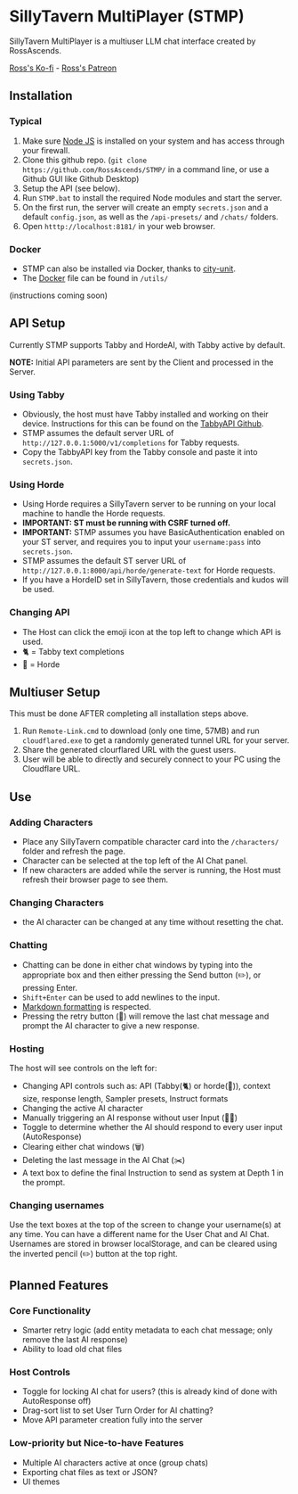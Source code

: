 # SillyTavern MultiPlayer (STMP)

SillyTavern MultiPlayer is a multiuser LLM chat interface created by RossAscends.

[Ross's Ko-fi](https://ko-fi.com/rossascends) - [Ross's Patreon](https://www.patreon.com/RossAscends)

## Installation

### Typical

1. Make sure [Node JS](https://nodejs.org/) is installed on your system and has access through your firewall.
2. Clone this github repo. (`git clone https://github.com/RossAscends/STMP/` in a command line, or use a Github GUI like Github Desktop)
3. Setup the API (see below).
4. Run `STMP.bat` to install the required Node modules and start the server.
5. On the first run, the server will create an empty `secrets.json` and a default `config.json`, as well as the `/api-presets/` and `/chats/` folders.
6. Open `htttp://localhost:8181/` in your web browser.

### Docker

- STMP can also be installed via Docker, thanks to [city-unit](https://github.com/city-unit).
- The [Docker](https://www.docker.com) file can be found in `/utils/`

(instructions coming soon)

## API Setup

Currently STMP supports Tabby and HordeAI, with Tabby active by default.

**NOTE:** Initial API parameters are sent by the Client and processed in the Server.

### Using Tabby

- Obviously, the host must have Tabby installed and working on their device. Instructions for this can be found on the [TabbyAPI Github](https://github.com/theroyallab/tabbyAPI).
- STMP assumes the default server URL of `http://127.0.0.1:5000/v1/completions` for Tabby requests.
- Copy the TabbyAPI key from the Tabby console and paste it into `secrets.json`.

### Using Horde

- Using Horde requires a SillyTavern server to be running on your local machine to handle the Horde requests.
- **IMPORTANT: ST must be running with CSRF turned off.**
- **IMPORTANT:** STMP assumes you have BasicAuthentication enabled on your ST server, and requires you to input your `username:pass` into `secrets.json`.
- STMP assumes the default ST server URL of `http://127.0.0.1:8000/api/horde/generate-text` for Horde requests.
- If you have a HordeID set in SillyTavern, those credentials and kudos will be used.

### Changing API

- The Host can click the emoji icon at the top left to change which API is used.
- 🐈 = Tabby text completions
- 🧟 = Horde

## Multiuser Setup

This must be done AFTER completing all installation steps above.

1. Run `Remote-Link.cmd` to download (only one time, 57MB) and run `cloudflared.exe` to get a randomly generated tunnel URL for your server.
2. Share the generated clourflared URL with the guest users.
3. User will be able to directly and securely connect to your PC using the Cloudflare URL.

## Use

### Adding Characters

- Place any SillyTavern compatible character card into the `/characters/` folder and refresh the page.
- Character can be selected at the top left of the AI Chat panel.
- If new characters are added while the server is running, the Host must refresh their browser page to see them.

### Changing Characters

- the AI character can be changed at any time without resetting the chat.

### Chatting

- Chatting can be done in either chat windows by typing into the appropriate box and then either pressing the Send button (✏️), or pressing Enter.
- `Shift+Enter` can be used to add newlines to the input.
- [Markdown formatting](https://github.com/showdownjs/showdown/wiki/Showdown%27s-Markdown-syntax) is respected.
- Pressing the retry button (🔄) will remove the last chat message and prompt the AI character to give a new response.

### Hosting

The host will see controls on the left for:

- Changing API controls such as: API (Tabby(🐈) or horde(🧟)), context size, response length, Sampler presets, Instruct formats
- Changing the active AI character
- Manually triggering an AI response without user Input (🤖💬)
- Toggle to determine whether the AI should respond to every user input (AutoResponse)
- Clearing either chat windows (🗑️)
- Deleting the last message in the AI Chat (✂️)
- A text box to define the final Instruction to send as system at Depth 1 in the prompt.

### Changing usernames

Use the text boxes at the top of the screen to change your username(s) at any time.
You can have a different name for the User Chat and AI Chat.
Usernames are stored in browser localStorage, and can be cleared using the inverted pencil (✏️) button at the top right.

## Planned Features

### Core Functionality

- Smarter retry logic (add entity metadata to each chat message; only remove the last AI response)
- Ability to load old chat files

### Host Controls

- Toggle for locking AI chat for users? (this is already kind of done with AutoResponse off)
- Drag-sort list to set User Turn Order for AI chatting?
- Move API parameter creation fully into the server

### Low-priority but Nice-to-have Features

- Multiple AI characters active at once (group chats)
- Exporting chat files as text or JSON?
- UI themes
